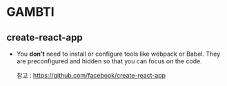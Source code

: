# GAMBTI

## create-react-app

- You **don’t** need to install or configure tools like webpack or Babel.
  They are preconfigured and hidden so that you can focus on the code. 

  참고 : https://github.com/facebook/create-react-app